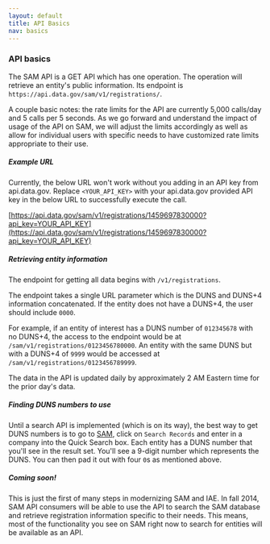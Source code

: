 ```yaml
---
layout: default
title: API Basics
nav: basics
---
```


### API basics

The SAM API is a GET API which has one operation. The operation will retrieve an entity's public information. Its endpoint is ```https://api.data.gov/sam/v1/registrations/```. 

A couple basic notes: the rate limits for the API are currently 5,000 calls/day and 5 calls per 5 seconds. As we go forward and understand the impact of usage of the API on SAM, we will adjust the limits accordingly as well as allow for individual users with specific needs to have customized rate limits appropriate to their use.

##### Example URL

Currently, the below URL won't work without you adding in an API key from api.data.gov. Replace ```<YOUR_API_KEY>``` with your api.data.gov provided API key in the below URL to successfully execute the call.

[https://api.data.gov/sam/v1/registrations/1459697830000?api_key=YOUR_API_KEY](https://api.data.gov/sam/v1/registrations/1459697830000?api_key=YOUR_API_KEY)

##### Retrieving entity information
The endpoint for getting all data begins with ```/v1/registrations```. 

The endpoint takes a single URL parameter which is the DUNS and DUNS+4 information concatenated. If the entity does not have a DUNS+4, the user should include ```0000```. 

For example, if an entity of interest has a DUNS number of ```012345678``` with no DUNS+4, the access to the endpoint would be at ```/sam/v1/registrations/0123456780000```. An entity with the same DUNS but with a DUNS+4 of ```9999``` would be accessed at ```/sam/v1/registrations/0123456789999```.

The data in the API is updated daily by approximately 2 AM Eastern time for the prior day's data.

##### Finding DUNS numbers to use

Until a search API is implemented (which is on its way), the best way to get DUNS numbers is to go to [SAM](http://www.sam.gov), click on ```Search Records``` and enter in a company into the Quick Search box. Each entity has a DUNS number that you'll see in the result set. You'll see a 9-digit number which represents the DUNS. You can then pad it out with four ```0```s as mentioned above.

##### Coming soon! 

This is just the first of many steps in modernizing SAM and IAE. In fall 2014, SAM API consumers will be able to use the API to search the SAM database and retrieve registration information specific to their needs. This means, most of the functionality you see on SAM right now to search for entities will be available as an API. 

<body id="basics"></body>


